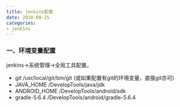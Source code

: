 ```yaml
---
title: jenkins配置
date: 2020-08-25
categories:
- jenkins
---
```

### 一、环境变量配置
jenkins->系统管理->全局工具配置，
* git    /usr/local/git/bin/git (或如果配置有git的环境变量，直接git亦可)
* JAVA_HOME    /DevelopTools/java/jdk
* ANDROID_HOME   /DevelopTools/android/sdk
* gradle-5.6.4 /DevelopTools/android/gradle-5.6.4